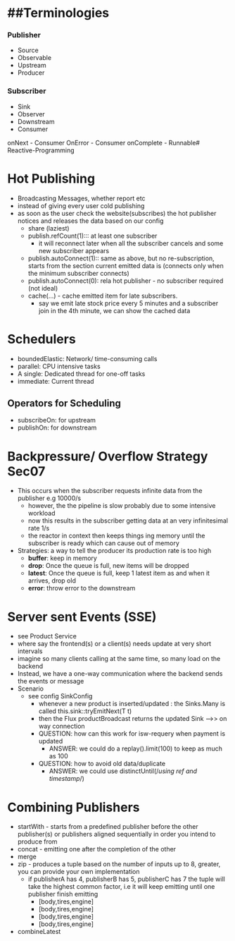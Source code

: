 ##Terminologies
 ===============



### Publisher
- Source
- Observable
- Upstream
- Producer
### Subscriber
- Sink
- Observer
- Downstream
- Consumer

onNext - Consumer<T>
OnError - Consumer<Throwable>
onComplete -  Runnable# Reactive-Programming


# Hot Publishing
- Broadcasting Messages, whether report etc
- instead of giving every user cold publishing
- as soon as the user check the website(subscribes) the hot publisher notices and releases the data based on our config 
  - share (laziest)
  - publish.refCount(1)::: at least one subscriber 
    - it will reconnect later when all the subscriber cancels and some new subscriber appears
  - publish.autoConnect(1):: same as above, but no re-subscription, starts from the section current emitted data is (connects only when the minimum subscriber connects)
  - publish.autoConnect(0): rela hot publisher -  no subscriber required (not ideal)
  - cache(...) - cache emitted item for late subscribers. 
    - say we emit late stock price every 5 minutes and a subscriber join in the 4th minute, we can show the cached data


# Schedulers
- boundedElastic: Network/ time-consuming calls
- parallel: CPU intensive tasks
- A single: Dedicated thread for one-off tasks
- immediate: Current thread
## Operators for Scheduling
- subscribeOn: for upstream
- publishOn: for downstream


# Backpressure/ Overflow Strategy Sec07
- This occurs when the subscriber requests infinite data from the publisher e.g 10000/s
  - however, the the pipeline is slow probably due to some intensive workload
  - now this results in the subscriber getting data at an very infinitesimal rate 1/s
  - the reactor in context then keeps things ing memory until the subscriber is ready which can cause out of memory
- Strategies:  a way to tell the producer its production rate is too high
  - **buffer**: keep in memory
  - **drop**: Once the queue is full, new items will be dropped
  - **latest**: Once the queue is full, keep 1 latest item as and when it arrives, drop old
  - **error**: throw error to the downstream

# Server sent Events (SSE)
- see Product Service
- where say the frontend(s) or a client(s) needs update at very short intervals
- imagine so many clients calling at the same time, so many load on the backend
- Instead, we have a one-way communication where the backend sends the events or message
- Scenario
  - see config SinkConfig
    - whenever a new product is inserted/updated : the Sinks.Many<T> is called this.sink::tryEmitNext(T t)
    - then the Flux productBroadcast returns the updated Sink  -->> on way connection
    - QUESTION: how can this work for isw-requery when payment is updated
      - ANSWER: we could do a replay().limit(100) to keep as much as 100
    - QUESTION: how to avoid old data/duplicate
      - ANSWER: we could use distinctUntil(/*using ref and timestamp*/)

# Combining Publishers
- startWith - starts from a predefined publisher before the other publisher(s) or publishers aligned sequentially in order you intend to produce from
- concat - emitting one after the completion of the other
- merge
- zip - produces a tuple based on the number of inputs up to 8, greater, you can provide your own implementation
  - if publisherA has 4, publisherB has 5, publisherC has 7 the tuple will take the highest common factor, i.e it will keep emitting until one publisher finish emitting
      - [body,tires,engine]
      - [body,tires,engine]
      - [body,tires,engine]
      - [body,tires,engine]
- combineLatest